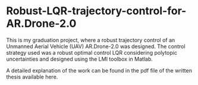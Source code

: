 # Robust-LQR-trajectory-control-for-AR.Drone-2.0

This is my graduation project, where a robust trajectory control of an Unmanned Aerial Vehicle (UAV) AR.Drone-2.0 was designed. The control strategy used was a robust optimal control LQR considering polytopic uncertainties and designed using the LMI toolbox in Matlab.

A detailed explanation of the work can be found in the pdf file of the written thesis available here.
